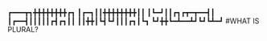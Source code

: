 
┏━━━┳┓╋╋╋╋╋╋╋╋┏┓
┃┏━┓┃┃╋╋╋╋╋╋╋╋┃┃
┃┗━┛┃┃┏┓┏┳━┳━━┫┃
┃┏━━┫┃┃┃┃┃┏┫┏┓┃┃
┃┃╋╋┃┗┫┗┛┃┃┃┏┓┃┗┓
┗┛╋╋┗━┻━━┻┛┗┛┗┻━┛
#WHAT IS PLURAL?

